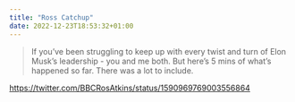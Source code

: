 ```yaml
---
title: "Ross Catchup"
date: 2022-12-23T18:53:32+01:00
---
```

> If you’ve been struggling to keep up with every twist and turn of Elon Musk’s leadership - you and me both. But here’s 5 mins of what’s happened so far. There was a lot to include.

https://twitter.com/BBCRosAtkins/status/1590969769003556864